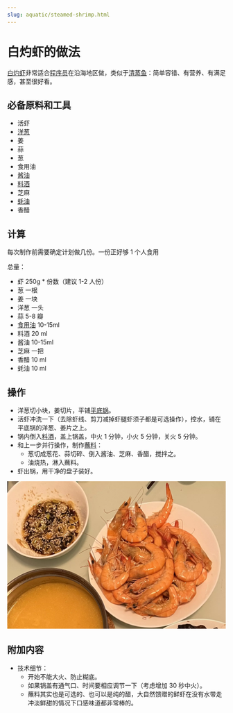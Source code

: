 ```yaml
---
slug: aquatic/steamed-shrimp.html
---
```


# 白灼虾的做法

[白灼虾](https://zh.wikipedia.org/wiki/白灼虾)非常适合[程序员](https://zh.wikipedia.org/wiki/程序员)在沿海地区做，类似于[清蒸鱼](https://zh.wikipedia.org/wiki/清蒸鱼)：简单容错、有营养、有满足感，甚至很好看。

## 必备原料和工具

- 活虾
- [洋葱](https://zh.wikipedia.org/wiki/洋葱)
- 姜
- 蒜
- 葱
- 食用油
- [酱油](https://zh.wikipedia.org/wiki/酱油)
- [料酒](https://zh.wikipedia.org/wiki/料酒)
- 芝麻
- [蚝油](https://zh.wikipedia.org/wiki/蚝油)
- 香醋

## 计算

每次制作前需要确定计划做几份。一份正好够 1 个人食用

总量：

- 虾 250g * 份数（建议 1-2 人份）
- 葱 一根
- 姜 一块
- 洋葱 一头
- 蒜 5-8 瓣
- [食用油](https://zh.wikipedia.org/wiki/食用油) 10-15ml
- 料酒 20 ml
- 酱油 10-15ml
- 芝麻 一把
- 香醋 10 ml
- 蚝油 10 ml

## 操作

- 洋葱切小块，姜切片，平铺[平底锅](https://zh.wikipedia.org/wiki/平底锅)。
- 活虾冲洗一下（去除虾线、剪刀减掉虾腿虾须子都是可选操作），控水，铺在平底锅的洋葱、姜片之上。
- 锅内倒入[料酒](https://zh.wikipedia.org/wiki/料酒)，盖上锅盖，中火 1 分钟，小火 5 分钟，关火 5 分钟。
- 和上一步并行操作，制作[蘸料](https://zh.wikipedia.org/wiki/蘸料)：
  - 葱切成葱花、蒜切碎、倒入酱油、芝麻、香醋，搅拌之。
  - 油烧热，淋入蘸料。
- 虾出锅，用干净的盘子装好。

![白灼虾](./白灼虾.webp)

## 附加内容

- 技术细节：
  - 开始不能大火、防止糊底。
  - 如果锅盖有通气口、时间要相应调节一下（考虑增加 30 秒中火）。
  - 蘸料其实也是可选的、也可以是纯的醋，大自然馈赠的鲜虾在没有水带走冲淡鲜甜的情况下口感味道都非常棒的。


